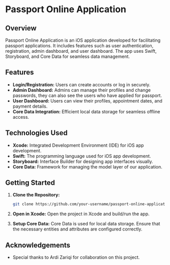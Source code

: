 # Passport Online Application

## Overview

Passport Online Application is an iOS application developed for facilitating passport applications. It includes features such as user authentication, registration, admin dashboard, and user dashboard. 
The app uses Swift, Storyboard, and Core Data for seamless data management.

## Features

- **Login/Registration:** Users can create accounts or log in securely.
- **Admin Dashboard:** Admins can manage their profiles and change passwords, they can also see the users who have applied for passport.
- **User Dashboard:** Users can view their profiles, appointment dates, and payment details.
- **Core Data Integration:** Efficient local data storage for seamless offline access.

## Technologies Used

- **Xcode:** Integrated Development Environment (IDE) for iOS app development.
- **Swift:** The programming language used for iOS app development.
- **Storyboard:** Interface Builder for designing app interfaces visually.
- **Core Data:** Framework for managing the model layer of our application.

## Getting Started

1. **Clone the Repository:**
   ```bash
   git clone https://github.com/your-username/passport-online-application-ios.git
   ```

2. **Open in Xcode:**
   Open the project in Xcode and build/run the app.

3. **Setup Core Data:**
   Core Data is used for local data storage. Ensure that the necessary entities and attributes are configured correctly.


## Acknowledgements
- Special thanks to Ardi Zariqi for collaboration on this project.
